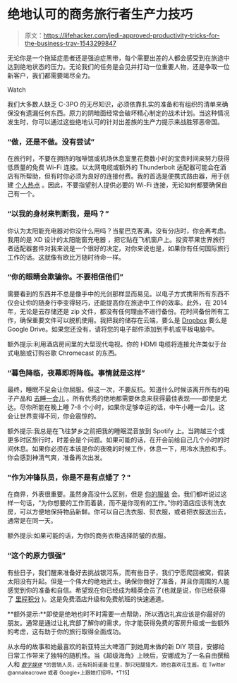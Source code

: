 # 绝地认可的商务旅行者生产力技巧

> 原文：<https://lifehacker.com/jedi-approved-productivity-tricks-for-the-business-trav-1543299847>

无论你是一个拖延症患者还是强迫症黑带，每个需要出差的人都会感受到在旅途中达到绝地状态的压力。无论我们的任务是会见并打动一位重要人物，还是争取一位新客户，我们都需要竭尽全力。

Watch

我们大多数人缺乏 C-3PO 的无尽知识，必须依靠扎实的准备和有组织的清单来确保没有遗漏任何东西。原力的阴暗面经常会破坏精心制定的战术计划。当这种情况发生时，你可以通过这些绝地认可的针对出差族的生产力提示来战胜邪恶帝国。

### “做，还是不做。没有尝试”

在旅行时，不要在拥挤的咖啡馆或机场休息室里花费数小时的宝贵时间来努力获得低质量的免费 Wi-Fi 连接。以太网电缆或额外的 Thunderbolt 适配器可能会在酒店有所帮助，但有时你必须为良好的连接付费。我的首选是便携式路由器，用于创建 [个人热点](https://lifehacker.com/five-best-mobile-hotspots-1523254435) 。因此，不要指望别人提供必要的 Wi-Fi 连接，无论如何都要确保自己有一个。

### “以我的身材来判断我，是吗？”

你认为太阳能充电器对你没什么用吗？当星巴克客满，没有分店时，你会再考虑。我用的是 XD 设计的太阳能窗充电器 ，把它贴在飞机窗户上。投资苹果世界旅行者适配器套件对我来说是一个很好的决定，对你来说也是，如果你有任何国际旅行工作的话。这就像有欧比万随时待命一样。

### “你的眼睛会欺骗你。不要相信他们”

需要看到的东西并不总是像手中的光剑那样显而易见。以电子方式携带所有东西不仅会让你的随身行李变得轻巧，还能提高你在旅途中工作的效率。此外，在 2014 年，无论是云存储还是 zip 文件，都没有任何理由不进行备份。花时间备份所有工作，确保重要文件可以脱机使用。我把我的储存在云端，要么是 [Dropbox](https://lifehacker.com/top-10-clever-uses-for-dropbox-5933884) 要么是 Google Drive。如果您还没有，请将您的电子邮件添加到手机或平板电脑中。

额外提示:利用酒店房间里的大型现代电视。你的 HDMI 电缆将连接允许类似于台式电脑或订购谷歌 Chromecast 的东西。

### “暮色降临，夜幕即将降临。事情就是这样”

最终，睡眠不足会让你屈服。但这一次，不要反抗。知道什么时候该离开所有的电子产品和 [去睡一会儿](https://lifehacker.com/how-to-get-better-sleep-and-need-less-every-night-5971884) 。所有优秀的绝地都需要休息来获得最佳表现——即使是尤达。尽你所能在晚上睡 7-8 个小时，如果你足够幸运的话，中午小睡一会儿。这会让世界变得不同，你会震惊的。

额外提示:我总是在飞往梦乡之前把我的睡眠混音放到 Spotify 上。当跨越三个或更多时区旅行时，时差会是个问题。如果可能的话，在开会前给自己几个小时的时间休息。如果你必须在本该是你的夜晚的时候工作，休息一下，用冷水洗脸和手。你会感到神清气爽，准备再次出发。

### "作为冲锋队员，你是不是有点矮了？"

在商界，外表很重要。虽然身高没什么区别，但是 [你的服装](https://lifehacker.com/rolling-clothes-prevents-wrinkles-and-saves-packing-spa-5533463) 会。我们都听说过这样一句话，“为你想要的工作而着装，而不是你现有的工作。”你的酒店应该有洗衣房，可以方便地保持物品新鲜。你可以自己洗衣服、熨衣服，或者把衣服送出去，通常是在同一天。

额外提示:如果可能的话，为你的商务衣柜选择防皱的衣服。

### “这个的原力很强”

有些日子，我们醒来准备好去挑战银河系，而有些日子，我们宁愿爬回被窝，假装太阳没有升起。但是一个伟大的绝地武士。确保你做好了准备，并且你周围的人能感觉到你的准备和自信。希望现在你已经成为精英会员了(也就是说，你已经获得了 [里程积分](https://lifehacker.com/whats-the-best-way-to-use-my-credit-card-rewards-and-tr-5976561) )。这是免费酒店升级和免费航班的快速通道。

**额外提示:**即使是绝地也时不时需要一点帮助，所以酒店礼宾应该是你最好的朋友。通常是通过让礼宾部了解你的需求，你才能获得免费的客房升级或一些额外的考虑，这有助于你的旅行取得全面成功。

从水母的故事和她最喜欢的新亚特兰大啤酒厂到她周末做的新 DIY 项目，安娜给日常工作带来了独特的随机性。当《超级海角》上映后，安娜成为了一名自由撰稿人和 [<small>*数字媒体*</small>](https://plus.google.com/u/0/+seoWorks) <small>*的营销人员，还有妈妈诺曼·拉里，那只短腿猎犬。她也喜欢花生酱。在 Twitter @annaleacrowe 或者 Google+上跟她打招呼。*T15】</small>